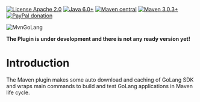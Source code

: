 [![License Apache 2.0](https://img.shields.io/badge/license-Apache%20License%202.0-green.svg)](http://www.apache.org/licenses/LICENSE-2.0)
[![Java 6.0+](https://img.shields.io/badge/java-6.0%2b-green.svg)](http://www.oracle.com/technetwork/java/javase/downloads/index.html)
[![Maven central](https://maven-badges.herokuapp.com/maven-central/com.igormaznitsa/mvn-golang-builder/badge.svg)](http://search.maven.org/#artifactdetails|com.igormaznitsa|mvn-golang-builder|1.0.0|jar)
[![Maven 3.0.3+](https://img.shields.io/badge/maven-3.0.3%2b-green.svg)](https://maven.apache.org/)
[![PayPal donation](https://img.shields.io/badge/donation-PayPal-red.svg)](https://www.paypal.com/cgi-bin/webscr?cmd=_s-xclick&hosted_button_id=AHWJHJFBAWGL2)

![MvnGoLang](https://raw.githubusercontent.com/raydac/mvnGoLang/master/assets/mvngolang.png)

__The Plugin is under development and there is not any ready version yet!__

# Introduction
The Maven plugin makes some auto download and caching of GoLang SDK and wraps main commands to build and test GoLang applications in Maven life cycle.
